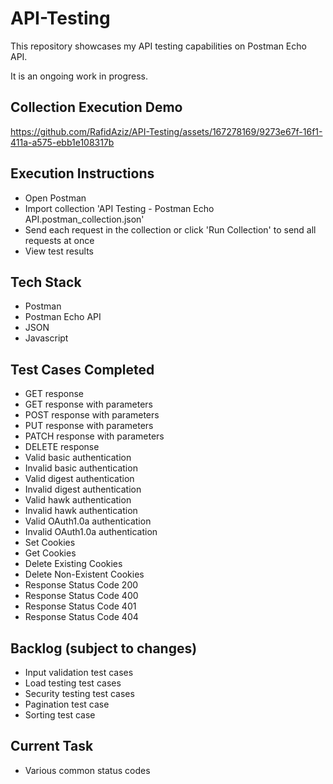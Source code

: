 # API-Testing
This repository showcases my API testing capabilities on Postman Echo API.

It is an ongoing work in progress.

## Collection Execution Demo

https://github.com/RafidAziz/API-Testing/assets/167278169/9273e67f-16f1-411a-a575-ebb1e108317b

## Execution Instructions
- Open Postman
- Import collection 'API Testing - Postman Echo API.postman_collection.json'
- Send each request in the collection or click 'Run Collection' to send all requests at once
- View test results

## Tech Stack
- Postman
- Postman Echo API
- JSON
- Javascript

## Test Cases Completed
- GET response
- GET response with parameters
- POST response with parameters
- PUT response with parameters
- PATCH response with parameters
- DELETE response 
- Valid basic authentication
- Invalid basic authentication
- Valid digest authentication
- Invalid digest authentication
- Valid hawk authentication
- Invalid hawk authentication
- Valid OAuth1.0a authentication
- Invalid OAuth1.0a authentication
- Set Cookies
- Get Cookies
- Delete Existing Cookies
- Delete Non-Existent Cookies
- Response Status Code 200
- Response Status Code 400
- Response Status Code 401
- Response Status Code 404

## Backlog (subject to changes)
- Input validation test cases
- Load testing test cases
- Security testing test cases
- Pagination test case
- Sorting test case

## Current Task
- Various common status codes
